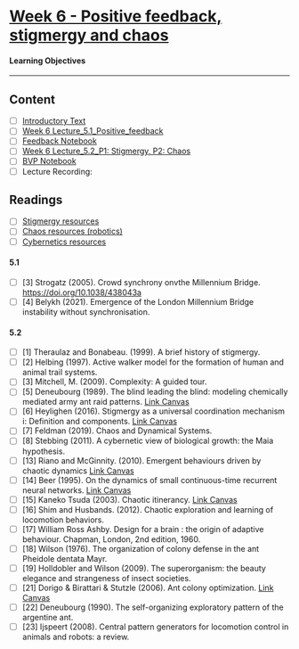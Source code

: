 # [Week 6 - Positive feedback, stigmergy and chaos](https://canvas.sussex.ac.uk/courses/31028/pages/week-6-positive-feedback-stigmergy-and-chaos?module_item_id=1499196)
#### Learning Objectives

---

## Content
- [ ] [Introductory Text](https://canvas.sussex.ac.uk/courses/31028/pages/week-6-positive-feedback-stigmergy-and-chaos?module_item_id=1499196#:~:text=Cybernetics%3A%20Cybernetics%20resources-,Notes,-Positive%20feedback)
- [ ] [Week 6 Lecture_5.1_Positive_feedback](https://canvas.sussex.ac.uk/courses/31028/files/5606907?wrap=1)
- [ ] [Feedback Notebook](https://canvas.sussex.ac.uk/courses/31028/pages/week-6-positive-feedback-stigmergy-and-chaos?module_item_id=1499196#:~:text=Cybernetics%3A%20Cybernetics%20resources-,Notes,-Positive%20feedback)
- [ ] [Week 6 Lecture_5.2_P1: Stigmergy, P2: Chaos](https://canvas.sussex.ac.uk/courses/31028/files/5608013?wrap=1)
- [ ] [BVP Notebook](https://canvas.sussex.ac.uk/courses/31028/files/5539168?wrap=1)
- [ ] Lecture Recording:

## Readings
- [ ] [Stigmergy resources](https://canvas.sussex.ac.uk/courses/31028/pages/stigmergy-self-organisation-and-collective-behaviour-resources)
- [ ] [Chaos resources (robotics)](https://canvas.sussex.ac.uk/courses/31028/pages/robotics-resources)
- [ ] [Cybernetics resources](https://canvas.sussex.ac.uk/courses/31028/pages/cybernetics-resources)
#### 5.1
- [ ] [3] Strogatz (2005). Crowd synchrony onvthe Millennium Bridge. https://doi.org/10.1038/438043a
- [ ] [4] Belykh (2021). Emergence of the London Millennium Bridge instability without synchronisation.
#### 5.2
- [ ] [1] Theraulaz and Bonabeau. (1999). A brief history of stigmergy.
- [ ] [2] Helbing (1997). Active walker model for the formation of human and animal trail systems.
- [ ] [3] Mitchell, M. (2009). Complexity: A guided tour.
- [ ] [5] Deneubourg (1989). The blind leading the blind: modeling chemically mediated army ant raid patterns. [Link Canvas](https://canvas.sussex.ac.uk/courses/31028/files/5539537?wrap=1)
- [ ] [6] Heylighen (2016). Stigmergy as a universal coordination mechanism i: Definition and components. [Link Canvas](https://canvas.sussex.ac.uk/courses/31028/files/5540202?wrap=1)
- [ ] [7] Feldman (2019). Chaos and Dynamical Systems.
- [ ] [8] Stebbing (2011). A cybernetic view of biological growth: the Maia hypothesis. 
- [ ] [13] Riano and McGinnity. (2010). Emergent behaviours driven by chaotic dynamics [Link Canvas](https://canvas.sussex.ac.uk/courses/31028/files/5540151?wrap=1)
- [ ] [14] Beer (1995). On the dynamics of small continuous-time recurrent neural networks. [Link Canvas](https://canvas.sussex.ac.uk/courses/31028/files/5540067?wrap=1)
- [ ] [15] Kaneko Tsuda (2003). Chaotic itinerancy. [Link Canvas](https://canvas.sussex.ac.uk/courses/31028/files/5540229?wrap=1)
- [ ] [16] Shim and Husbands. (2012). Chaotic exploration and learning of locomotion behaviors.
- [ ] [17] William Ross Ashby. Design for a brain : the origin of adaptive behaviour. Chapman, London, 2nd edition, 1960.
- [ ] [18] Wilson (1976). The organization of colony defense in the ant Pheidole dentata Mayr. 
- [ ] [19] Holldobler and Wilson (2009). The superorganism: the beauty elegance and strangeness of insect societies.
- [ ] [21] Dorigo & Birattari & Stutzle (2006). Ant colony optimization. [Link Canvas](https://canvas.sussex.ac.uk/courses/31028/files/5540205?wrap=1)
- [ ] [22] Deneubourg  (1990). The self-organizing exploratory pattern of the argentine ant.
- [ ] [23] Ijspeert (2008). Central pattern generators for locomotion control in animals and robots: a review.
